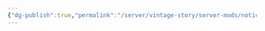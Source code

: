```yaml
---
{"dg-publish":true,"permalink":"/server/vintage-story/server-mods/notice-board/","tags":["vs-potentially-outdated"]}
---
```


